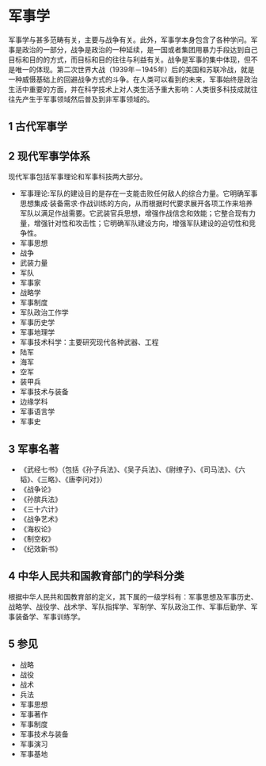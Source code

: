 # 军事学



军事学与甚多范畴有关，主要与战争有关。此外，军事学本身包含了各种学问。军事是政治的一部分，战争是政治的一种延续，是一国或者集团用暴力手段达到自己目标和目的的方式，而目标和目的往往与利益有关。战争是军事的集中体现，但不是唯一的体现。第二次世界大战（1939年－1945年）后的美国和苏联冷战，就是一种威慑基础上的回避战争方式的斗争。在人类可以看到的未来，军事始终是政治生活中重要的方面，并在科学技术上对人类生活予重大影响：人类很多科技成就往往先产生于军事领域然后普及到非军事领域的。



## 1 古代军事学



## 2 现代军事学体系

现代军事包括军事理论和军事科技两大部分。

* 军事理论:军队的建设目的是存在一支能击败任何敌人的综合力量。它明确军事思想集成·装备需求·作战训练的方向，从而根据时代要求展开各项工作来培养军队以满足作战需要。它武装官兵思想，增强作战信念和效能；它整合现有力量，增强针对性和攻击性；它明确军队建设方向，增强军队建设的迫切性和竞争性。
 * 军事思想
 * 战争
 * 武装力量
 * 军队
 * 军事家
 * 战略学
 * 军事制度
 * 军队政治工作学
 * 军事历史学
 * 军事地理学
* 军事技术科学：主要研究现代各种武器、工程
 * 陆军
 * 海军
 * 空军
 * 装甲兵
 * 军事技术与装备
* 边缘学科
 * 军事语言学
 * 军事史



## 3 军事名著

* 《武经七书》（包括《孙子兵法》、《吴子兵法》、《尉缭子》、《司马法》、《六韬》、《三略》、《唐李问对》）
* 《战争论》
* 《孙膑兵法》
* 《三十六计》
* 《战争艺术》
* 《海权论》
* 《制空权》
* 《纪效新书》



## 4 中华人民共和国教育部门的学科分类

根据中华人民共和国教育部的定义，其下属的一级学科有：军事思想及军事历史、战略学、战役学、战术学、军队指挥学、军制学、军队政治工作、军事后勤学、军事装备学、军事训练学。



## 5 参见

* 战略
* 战役
* 战术
* 兵法
* 军事思想
* 军事著作
* 军事制度
* 军事技术与装备
* 军事演习
* 军事基地



